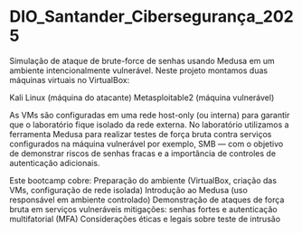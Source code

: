 # DIO_Santander_Cibersegurança_2025

Simulação de ataque de brute-force de senhas usando Medusa em um ambiente intencionalmente vulnerável.
Neste projeto montamos duas máquinas virtuais no VirtualBox:

Kali Linux (máquina do atacante)
Metasploitable2 (máquina vulnerável)

As VMs são configuradas em uma rede host-only (ou interna) para garantir que o laboratório fique isolado da rede externa. No laboratório utilizamos a ferramenta Medusa para realizar testes de força bruta contra serviços configurados na máquina vulnerável
por exemplo, SMB — com o objetivo de demonstrar riscos de senhas fracas e a importância de controles de autenticação adicionais.

Este bootcamp cobre:
Preparação do ambiente (VirtualBox, criação das VMs, configuração de rede isolada)
Introdução ao Medusa (uso responsável em ambiente controlado)
Demonstração de ataques de força bruta em serviços vulneráveis
mitigações: senhas fortes e autenticação multifatorial (MFA) 
Considerações éticas e legais sobre teste de intrusão
